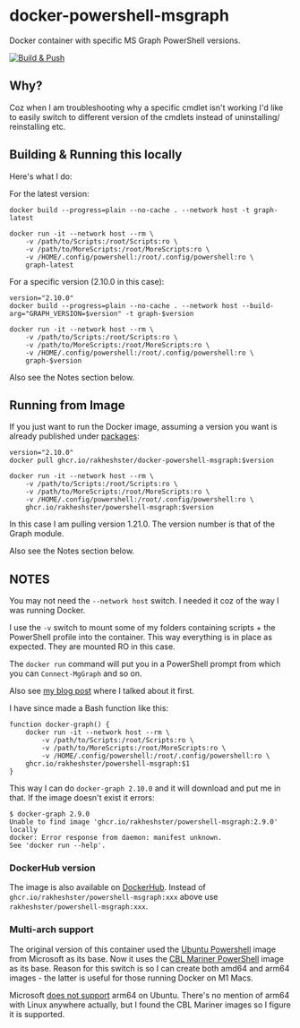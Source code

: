 # docker-powershell-msgraph
Docker container with specific MS Graph PowerShell versions. 

[![Build & Push](https://github.com/rakheshster/docker-powershell-msgraph/actions/workflows/docker-build-and-push.yaml/badge.svg)](https://github.com/rakheshster/docker-powershell-msgraph/actions/workflows/docker-build-and-push.yaml)

## Why?
Coz when I am troubleshooting why a specific cmdlet isn't working I'd like to easily switch to different version of the cmdlets instead of uninstalling/ reinstalling etc. 

## Building & Running this locally
Here's what I do:

For the latest version:

```
docker build --progress=plain --no-cache . --network host -t graph-latest

docker run -it --network host --rm \
    -v /path/to/Scripts:/root/Scripts:ro \
    -v /path/to/MoreScripts:/root/MoreScripts:ro \
    -v /HOME/.config/powershell:/root/.config/powershell:ro \
    graph-latest
```

For a specific version (2.10.0 in this case):

```
version="2.10.0"
docker build --progress=plain --no-cache . --network host --build-arg="GRAPH_VERSION=$version" -t graph-$version

docker run -it --network host --rm \
    -v /path/to/Scripts:/root/Scripts:ro \
    -v /path/to/MoreScripts:/root/MoreScripts:ro \
    -v /HOME/.config/powershell:/root/.config/powershell:ro \
    graph-$version
```

Also see the Notes section below.

## Running from Image
If you just want to run the Docker image, assuming a version you want is already published under [packages](https://github.com/rakheshster/docker-powershell-msgraph/pkgs/container/docker-powershell-msgraph):

```
version="2.10.0"
docker pull ghcr.io/rakheshster/docker-powershell-msgraph:$version

docker run -it --network host --rm \
    -v /path/to/Scripts:/root/Scripts:ro \
    -v /path/to/MoreScripts:/root/MoreScripts:ro \
    -v /HOME/.config/powershell:/root/.config/powershell:ro \
    ghcr.io/rakheshster/powershell-msgraph:$version
```

In this case I am pulling version 1.21.0. The version number is that of the Graph module.

Also see the Notes section below.

## NOTES
You may not need the `--network host` switch. I needed it coz of the way I was running Docker. 

I use the `-v` switch to mount some of my folders containing scripts + the PowerShell profile into the container. This way everything is in place as expected. They are mounted RO in this case. 

The `docker run` command will put you in a PowerShell prompt from which you can `Connect-MgGraph` and so on. 

Also see [my blog post](https://rakhesh.com/azure/docker-powershell-microsoft-graph/) where I talked about it first.

I have since made a Bash function like this:
```
function docker-graph() {
    docker run -it --network host --rm \
        -v /path/to/Scripts:/root/Scripts:ro \
        -v /path/to/MoreScripts:/root/MoreScripts:ro \
        -v /HOME/.config/powershell:/root/.config/powershell:ro \
    ghcr.io/rakheshster/powershell-msgraph:$1
}
```

This way I can do `docker-graph 2.10.0` and it will download and put me in that. If the image doesn't exist it errors:
```
$ docker-graph 2.9.0
Unable to find image 'ghcr.io/rakheshster/powershell-msgraph:2.9.0' locally
docker: Error response from daemon: manifest unknown.
See 'docker run --help'.
```

### DockerHub version
The image is also available on [DockerHub](https://hub.docker.com/repository/docker/rakheshster/powershell-msgraph/general). Instead of `ghcr.io/rakheshster/powershell-msgraph:xxx` above use `rakheshster/powershell-msgraph:xxx`.

### Multi-arch support
The original version of this container used the [Ubuntu Powershell](https://github.com/PowerShell/PowerShell-Docker/blob/master/release/7-4/ubuntu22.04/docker/Dockerfile) image from Microsoft as its base. Now it uses the [CBL Mariner PowerShell](https://github.com/PowerShell/PowerShell-Docker/blob/master/release/7-4/mariner2-arm64/docker/Dockerfile) image as its base. Reason for this switch is so I can create both amd64 and arm64 images - the latter is useful for those running Docker on M1 Macs. 

Microsoft [does not support](https://learn.microsoft.com/en-us/powershell/scripting/install/install-ubuntu?view=powershell-7.4#supported-versions) arm64 on Ubuntu. There's no mention of arm64 with Linux anywhere actually, but I found the CBL Mariner images so I figure it is supported. 